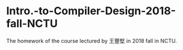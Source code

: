 # Intro.-to-Compiler-Design-2018-fall-NCTU
The homework of the course lectured by 王豐堅 in 2018 fall in NCTU.
